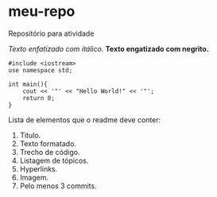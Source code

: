 # meu-repo
Repositório para atividade

*Texto enfatizado com itálico.*
**Texto engatizado com negrito.**


```
#include <iostream>
use namespace std;

int main(){
    cout << '"' << "Hello World!" << '"';
    return 0;
}
```
Lista de elementos que o readme deve conter:
1. Titulo.
2. Texto formatado.
3. Trecho de código.
4. Listagem de tópicos.
5. Hyperlinks.
6. Imagem.
7. Pelo menos 3 commits.